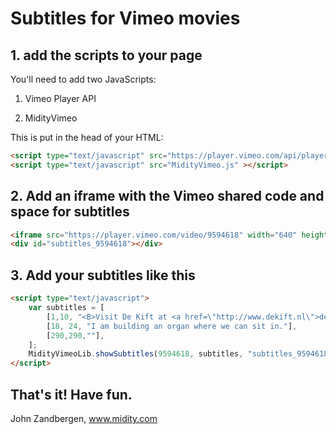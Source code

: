 # Subtitles for Vimeo movies

## 1. add the scripts to your page
You'll need to add two JavaScripts:

1. Vimeo Player API

2. MidityVimeo

This is put in the head of your HTML:
```html
<script type="text/javascript" src="https://player.vimeo.com/api/player.js"></script>
<script type="text/javascript" src="MidityVimeo.js" ></script>
```

## 2. Add an iframe with the Vimeo shared code and space for subtitles

```html
<iframe src="https://player.vimeo.com/video/9594618" width="640" height="360" frameborder="0" webkitallowfullscreen mozallowfullscreen allowfullscreen></iframe>
<div id="subtitles_9594618"></div>
```

## 3. Add your subtitles like this
```html
<script type="text/javascript">
	var subtitles = [
		[1,10, "<B>Visit De Kift at <a href=\"http://www.dekift.nl\">dekift.nl</B>"],
		[18, 24, "I am building an organ where we can sit in."],
		[290,290,""],
	];
    MidityVimeoLib.showSubtitles(9594618, subtitles, "subtitles_9594618");
</script>
```

## That's it! Have fun.

John Zandbergen, www.midity.com

